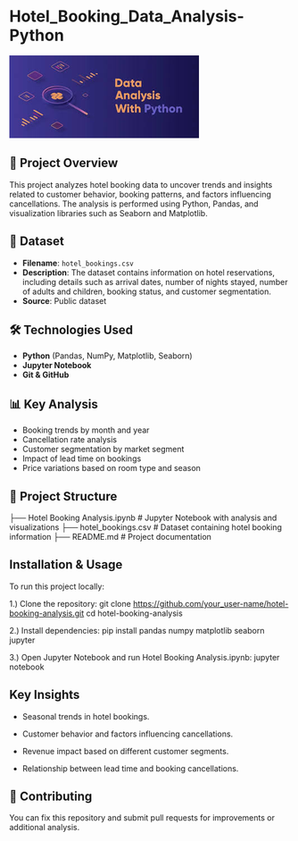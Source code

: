 # Hotel_Booking_Data_Analysis-Python
![Data Analysis with Python img](https://github.com/sarvagya-pm/Hotel_Booking_Data_Analysis-Python/blob/main/Data%20Analysis-python.jpg)
## 📌 Project Overview
This project analyzes hotel booking data to uncover trends and insights related to customer behavior, booking patterns, and factors influencing cancellations. The analysis is performed using Python, Pandas, and visualization libraries such as Seaborn and Matplotlib.

## 📂 Dataset
- **Filename**: `hotel_bookings.csv`
- **Description**: The dataset contains information on hotel reservations, including details such as arrival dates, number of nights stayed, number of adults and children, booking status, and customer segmentation.
- **Source**: Public dataset

## 🛠️ Technologies Used
- **Python** (Pandas, NumPy, Matplotlib, Seaborn)
- **Jupyter Notebook**
- **Git & GitHub**

## 📊 Key Analysis
- Booking trends by month and year
- Cancellation rate analysis
- Customer segmentation by market segment
- Impact of lead time on bookings
- Price variations based on room type and season

## 📌 Project Structure
├── Hotel Booking Analysis.ipynb  # Jupyter Notebook with analysis and visualizations
├── hotel_bookings.csv            # Dataset containing hotel booking information
├── README.md                     # Project documentation

## Installation & Usage
To run this project locally:

1.) Clone the repository:
git clone https://github.com/your_user-name/hotel-booking-analysis.git cd hotel-booking-analysis

2.) Install dependencies:
pip install pandas numpy matplotlib seaborn jupyter

3.) Open Jupyter Notebook and run Hotel Booking Analysis.ipynb:
jupyter notebook

## Key Insights
- Seasonal trends in hotel bookings.

- Customer behavior and factors influencing cancellations.

- Revenue impact based on different customer segments.

- Relationship between lead time and booking cancellations.

## 🤝 Contributing
You can fix this repository and submit pull requests for improvements or additional analysis.
